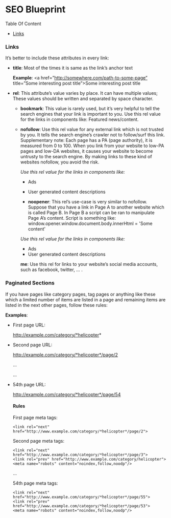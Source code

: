 # SEO Blueprint

Table Of Content 
* [Links](#user-content-links)

### Links

It’s better to include these attributes in every link:

- **title**: Most of the times it is same as the link’s anchor text

  **Example**: <a href=”http://somewhere.com/path-to-some-page” title=”Some interesting post title”>Some interesting post title</a>

- **rel**: This attribute’s value varies by place. It can have multiple values; These values should be written and separated by space character.

  - **bookmark**: This value is rarely used, but it’s very helpful to tell the search engines that your link is important to you.
Use this rel value for the links in components like: Featured news/content.
  - **nofollow**: Use this rel value for any external link which is not trusted by you. It tells the search engine’s crawler not to follow/surf this link.
Supplementary note: Each page has a PA (page authority), it is measured from 0 to 100. When you link from your website to low-PA pages and low-DA websites, it causes your website to become untrusty to the search engine. By making links to these kind of websites nofollow, you avoid the risk.

    *Use this rel value for the links in components like:*
      - Ads
      - User generated content descriptions

    - **noopener**: This rel’s use-case is very similar to nofollow. Suppose that you have a link in Page A to another website which is called Page B. In Page B a script can be ran to manipulate Page A’s content. Script is something like:
window.opener.window.document.body.innerHtml = 'Some content'

    *Use this rel value for the links in components like:*
      - Ads
      - User generated content descriptions
      
      **me**: Use this rel for links to your website’s social media accounts, such as facebook, twitter, … .


### Paginated Sections

If you have pages like category pages, tag pages or anything like these which a limited number of items are listed in a page and remaining items are listed in the next other pages, follow these rules:

**Examples**:
  - First page URL:
    
    http://example.com/category/*helicopter*
  
  - Second page URL:
  
    http://example.com/category/*helicopter*/page/2
    
    ...
    
    ...
  
  - 54th page URL:
  
    http://example.com/category/*helicopter*/page/54

    #### Rules

    First page meta tags:
    ```
    <link rel="next" href="http://www.example.com/category/*helicopter*/page/2">
    ```
    Second page meta tags:
    ```
    <link rel="next" href="http://www.example.com/category/*helicopter*/page/3">
    <link rel="prev" href="http://www.example.com/category/helicopter">
    <meta name="robots" content="noindex,follow,noodp"/>
    ```
    …
    
    54th page meta tags:
    ```
    <link rel="next" href="http://www.example.com/category/*helicopter*/page/55">
    <link rel="prev" href="http://www.example.com/category/*helicopter*/page/53">
    <meta name="robots" content="noindex,follow,noodp"/>
     ```
